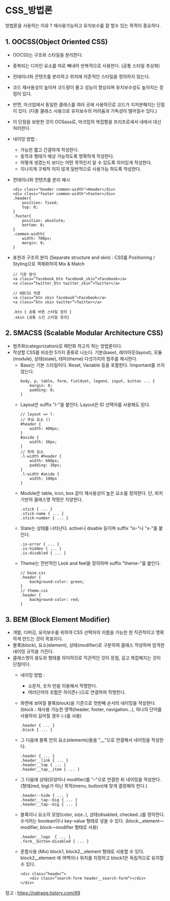 # CSS_방법론
방법론을 사용하는 이유 ? 재사용가능하고 유지보수를 잘 할수 있는 목적이 중요하다.

## 1. OOCSS(Object Oriented CSS)
- OOCSS는 구조와 스타일을 분리한다.
- 중복되는 디자인 요소를 따로 빼내어 반복적으로 사용한다. (공통 스타일 추상화)
- 컨테이너와 콘텐츠를 분리하고 위치에 의존적인 스타일을 정의하지 않는다.
- 코드 재사용성이 높아져 코드량이 줄고 성능이 향상되며 유지보수성도 높아지는 장점이 있다.
- 반면, 마크업에서 동일한 클래스를 여러 곳에 사용하므로 코드가 지저분해지는 단점이 있다.
    (다중 클래스 사용으로 유지보수의 어려움과 가독성이 떨어질수 있다.)
- 이 단점을 보완한 것이 OOSass로, 마크업의 복잡함을 프리프로세서 내에서 대신 처리한다.

- 네이밍 방법 :
    - 가능한 짧고 간결하게 작성한다.
    - 동작과 형태가 예상 가능하도록 명확하게 작성한다.
    - 어떻게 생겼는지 보다는 어떤 목적인지 알 수 있도록 의미있게 작성한다.
    - 지나치게 구체적 이지 않게 일반적으로 사용가능 하도록 작성한다.

- 컨테이너와 컨텐츠를 분리 예시
    ```
    <div class="header common-width">Header</div>
    <div class="footer common-width">Footer</div>
    .header{
        position: fixed;
        top: 0;
    }
    .footer{
        position: absolute;
        bottom: 0;
    }
    .common-width{
        width: 700px;
        margin: 0;
    }
    ```

- 표현과 구조의 분리 (Separate structure and skin) : CSS를 Positioning / Styling으로 객체화하여 Mix & Match
    ```
    // 기존 방식
    <a class=”facebook_btn facebook_skin”>Facebook</a>
    <a class=”twitter_btn twitter_skin”>Twitter</a>

    // OOCSS 적용
    <a class=”btn skin facebook”>Facebook</a>
    <a class=”btn skin twitter”>Twitter</a>

    .btn { 공통 버튼 스타일 정의 }
    .skin {공통 스킨 스타일 정의}
    ```

## 2. SMACSS (Scalable Modular Architecture CSS)
- 범주화(categorization)로 패턴화 하고자 하는 방법론이다.
- 작성할 CSS를 비슷한 5가지 종류로 나눈다. 기본(base), 레이아웃(layout), 모듈(module), 상태(state), 테마(theme) 다섯가지의 범주를 제시한다.
    - Base는 기본 스타일이다. Reset, Variable 등을 포함한다. !important를 쓰지 않는다.
        ```
        body, p, table, form, fieldset, legend, input, button ... {
            margin: 0;
            padding: 0;
        }
        ```
    - Layout은 suffix "l-"을 붙인다. Layout은 ID 선택자를 사용해도 된다.
        ```
        // layout => l-
        // 주요 요소 ()
        #header {
            width: 400px;
        }
        #aside {
            width: 30px;
        }
        // 하위 요소
        .l-width #header {
            width: 600px;
            padding: 10px;
        }
        .l-width #aside {
            width: 100px
        }
        ```
    - Module은 table, icon, box 같이 재사용성이 높은 요소를 정의한다. 단, 위치기반의 클래스명 작명은 지양한다.
        ```
        .stick { ... }
        .stick-name { ... }
        .stick-number { ... }
        ```
    - State는 상태를 나타난다. active나 disable 등이며 suffix "is-"나 "s-"를 붙인다.
        ```
        .is-error { ... }
        .is-hidden { ... }
        .is-disabled { ... }
        ```
    - Theme는 전반적인 Look and feel을 정의하며 suffix "theme-"를 붙인다.
        ```
        // base.css
        .header {
            background-color: green;
        }
        // theme.css
        .header {
            background-color: red;
        }
        ```

## 3. BEM (Block Element Modifier)
- 개발, 디버깅, 유지보수를 위하여 CSS 선택자의 이름을 가능한 한 직관적이고 명확하게 만드는 것이 목표이다.
- 블록(block), 요소(element), 상태(modifier)로 구분하여 클래스 작성하며 엄격한 네이밍 규칙을 가진다.
- 클래스명이 용도와 형태를 의미하므로 직관적인 것이 장점, 길고 복잡해지는 것이 단점이다.
    - 네이밍 방법 :
        - 소문자, 숫자 만을 이용해서 작명한다.
        - 여러단어의 조합은 하이픈(-)으로 연결하여 작명한다.
    - 화면에 보여질 블록(block)을 기준으로 첫번째 순서의 네이밍을 작성한다.(block : 재사용 가능한 영역(header, footer, navigation…), 하나의 단어를 사용하되 길어질 경우 (-)를 사용)

        ```
        .header { ... }
        .block { ... }
        ```

    - 그 다음에 블록 안의 요소(elements)들을 "__"으로 연결해서 네이밍을 작성한다.

        ```
        .header { ... }
        .header__link { ... }
        .header__tap { ... }
        .header__tap__item { ... }
        ```

    - 그 다음에 상태(모양이나 modifier)를 "–"으로 연결한 뒤 네이밍을 작성한다.<br>(형태(red, big)가 아닌 목적(menu, button)에 맞게 결정해야 한다.)
        ```
        .header--hide { ... }
        .header__tap--big { ... }
        .header__tap--big { ... }
        ```
    - 블록이나 요소의 모양(color, size..), 상태(disabled, checked..)를 정의한다.<br> 수식어는 boolean이나 key-value 형태로 넣을 수 있다. (block__element—modifier, block—modifier 형태로 사용)
        ```
        .header__logo  { ... }
        .form__button–disabled { ... }
        ```

    - 혼합사용 (Mix)
    block1, block2__element 형태로 사용할 수 있다.
    block2__element 에 여백이나 위치를 지정하고 block1은 독립적으로 유지할 수 있다.
        ```
        <div class=”header”>
            <div class=”search-form header__search-form”></div>
        </div>
        ```


참고 : https://nalragg.tistory.com/69